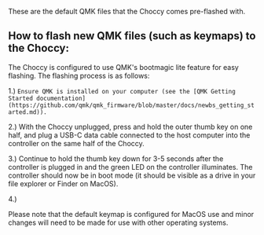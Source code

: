 These are the default QMK files that the Choccy comes pre-flashed with. 

## How to flash new QMK files (such as keymaps) to the Choccy:

The Choccy is configured to use QMK's bootmagic lite feature for easy flashing. The flashing process is as follows:

  1.) `Ensure QMK is installed on your computer (see the [QMK Getting Started documentation](https://github.com/qmk/qmk_firmware/blob/master/docs/newbs_getting_started.md)).`
  
  2.) With the Choccy unplugged, press and hold the outer thumb key on one half, and plug a USB-C data cable connected to the host computer into the controller on the same half of the Choccy.
  
  3.) Continue to hold the thumb key down for 3-5 seconds after the controller is plugged in and the green LED on the controller illuminates. The controller should now be in boot mode (it should be visible as a drive in your file explorer or Finder on MacOS).
  
  4.)

Please note that the default keymap is configured for MacOS use and minor changes will need to be made for use with other operating systems.
